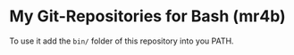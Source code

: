 # My Git-Repositories for Bash (mr4b)

To use it add the `bin/` folder of this repository into you PATH.
